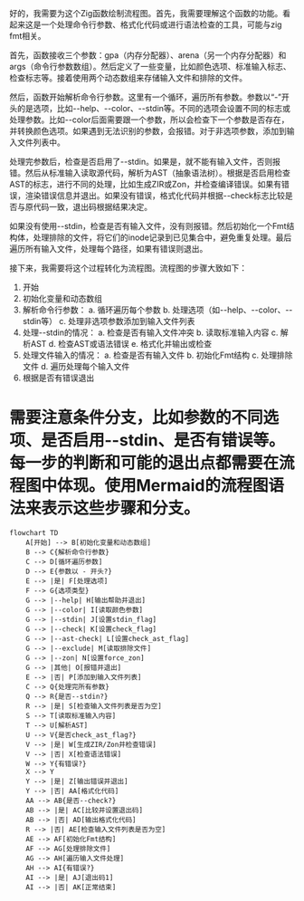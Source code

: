 好的，我需要为这个Zig函数绘制流程图。首先，我需要理解这个函数的功能。看起来这是一个处理命令行参数、格式化代码或进行语法检查的工具，可能与zig fmt相关。

首先，函数接收三个参数：gpa（内存分配器）、arena（另一个内存分配器）和args（命令行参数数组）。然后定义了一些变量，比如颜色选项、标准输入标志、检查标志等。接着使用两个动态数组来存储输入文件和排除的文件。

然后，函数开始解析命令行参数。这里有一个循环，遍历所有参数。参数以“-”开头的是选项，比如--help、--color、--stdin等。不同的选项会设置不同的标志或处理参数。比如--color后面需要跟一个参数，所以会检查下一个参数是否存在，并转换颜色选项。如果遇到无法识别的参数，会报错。对于非选项参数，添加到输入文件列表中。

处理完参数后，检查是否启用了--stdin。如果是，就不能有输入文件，否则报错。然后从标准输入读取源代码，解析为AST（抽象语法树）。根据是否启用检查AST的标志，进行不同的处理，比如生成ZIR或Zon，并检查编译错误。如果有错误，渲染错误信息并退出。如果没有错误，格式化代码并根据--check标志比较是否与原代码一致，退出码根据结果决定。

如果没有使用--stdin，检查是否有输入文件，没有则报错。然后初始化一个Fmt结构体，处理排除的文件，将它们的inode记录到已见集合中，避免重复处理。最后遍历所有输入文件，处理每个路径，如果有错误则退出。

接下来，我需要将这个过程转化为流程图。流程图的步骤大致如下：

1. 开始
2. 初始化变量和动态数组
3. 解析命令行参数：
   a. 循环遍历每个参数
   b. 处理选项（如--help、--color、--stdin等）
   c. 处理非选项参数添加到输入文件列表
4. 处理--stdin的情况：
   a. 检查是否有输入文件冲突
   b. 读取标准输入内容
   c. 解析AST
   d. 检查AST或语法错误
   e. 格式化并输出或检查
5. 处理文件输入的情况：
   a. 检查是否有输入文件
   b. 初始化Fmt结构
   c. 处理排除文件
   d. 遍历处理每个输入文件
6. 根据是否有错误退出

需要注意条件分支，比如参数的不同选项、是否启用--stdin、是否有错误等。每一步的判断和可能的退出点都需要在流程图中体现。使用Mermaid的流程图语法来表示这些步骤和分支。
================================================
```mermaid
flowchart TD
    A[开始] --> B[初始化变量和动态数组]
    B --> C{解析命令行参数}
    C --> D[循环遍历参数]
    D --> E{参数以 - 开头?}
    E --> |是| F[处理选项]
    F --> G{选项类型}
    G --> |--help| H[输出帮助并退出]
    G --> |--color| I[读取颜色参数]
    G --> |--stdin| J[设置stdin_flag]
    G --> |--check| K[设置check_flag]
    G --> |--ast-check| L[设置check_ast_flag]
    G --> |--exclude| M[读取排除文件]
    G --> |--zon| N[设置force_zon]
    G --> |其他| O[报错并退出]
    E --> |否| P[添加到输入文件列表]
    C --> Q{处理完所有参数}
    Q --> R{是否--stdin?}
    R --> |是| S[检查输入文件列表是否为空]
    S --> T[读取标准输入内容]
    T --> U[解析AST]
    U --> V{是否check_ast_flag?}
    V --> |是| W[生成ZIR/Zon并检查错误]
    V --> |否| X[检查语法错误]
    W --> Y{有错误?}
    X --> Y
    Y --> |是| Z[输出错误并退出]
    Y --> |否| AA[格式化代码]
    AA --> AB{是否--check?}
    AB --> |是| AC[比较并设置退出码]
    AB --> |否| AD[输出格式化代码]
    R --> |否| AE[检查输入文件列表是否为空]
    AE --> AF[初始化Fmt结构]
    AF --> AG[处理排除文件]
    AG --> AH[遍历输入文件处理]
    AH --> AI{有错误?}
    AI --> |是| AJ[退出码1]
    AI --> |否| AK[正常结束]
```